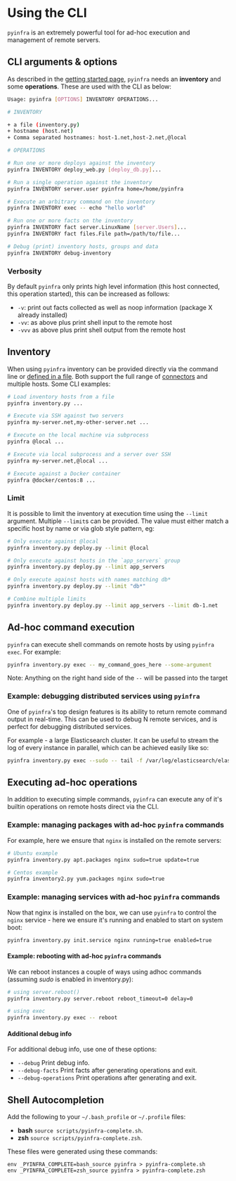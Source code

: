 # Using the CLI

``pyinfra`` is an extremely powerful tool for ad-hoc execution and management of remote servers.


## CLI arguments & options

As described in the [getting started page](./getting-started), `pyinfra` needs an **inventory** and some **operations**. These are used with the CLI as below:

```sh
Usage: pyinfra [OPTIONS] INVENTORY OPERATIONS...

# INVENTORY

+ a file (inventory.py)
+ hostname (host.net)
+ Comma separated hostnames: host-1.net,host-2.net,@local

# OPERATIONS

# Run one or more deploys against the inventory
pyinfra INVENTORY deploy_web.py [deploy_db.py]...

# Run a single operation against the inventory
pyinfra INVENTORY server.user pyinfra home=/home/pyinfra

# Execute an arbitrary command on the inventory
pyinfra INVENTORY exec -- echo "hello world"

# Run one or more facts on the inventory
pyinfra INVENTORY fact server.LinuxName [server.Users]...
pyinfra INVENTORY fact files.File path=/path/to/file...

# Debug (print) inventory hosts, groups and data
pyinfra INVENTORY debug-inventory
```

### Verbosity

By default `pyinfra` only prints high level information (this host connected, this operation started), this can be increased as follows:

+ `-v`: print out facts collected as well as noop information (package X already installed)
+ `-vv`: as above plus print shell input to the remote host
+ `-vvv` as above plus print shell output from the remote host


## Inventory

When using ``pyinfra`` inventory can be provided directly via the command line or [defined in a file](./deploys.html#inventory). Both support the full range of [connectors](./connectors) and multiple hosts. Some CLI examples:

```sh
# Load inventory hosts from a file
pyinfra inventory.py ...

# Execute via SSH against two servers
pyinfra my-server.net,my-other-server.net ...

# Execute on the local machine via subprocess
pyinfra @local ...

# Execute via local subprocess and a server over SSH
pyinfra my-server.net,@local ...

# Execute against a Docker container
pyinfra @docker/centos:8 ...
```

### Limit

It is possible to limit the inventory at execution time using the `--limit` argument. Multiple `--limit`s can be provided. The value must either match a specific host by name or via glob style pattern, eg:

```sh
# Only execute against @local
pyinfra inventory.py deploy.py --limit @local

# Only execute against hosts in the `app_servers` group
pyinfra inventory.py deploy.py --limit app_servers

# Only execute against hosts with names matching db*
pyinfra inventory.py deploy.py --limit "db*"

# Combine multiple limits
pyinfra inventory.py deploy.py --limit app_servers --limit db-1.net
```


## Ad-hoc command execution

``pyinfra`` can execute shell commands on remote hosts by using `pyinfra exec`. For example:

```sh
pyinfra inventory.py exec -- my_command_goes_here --some-argument
```

Note:
    Anything on the right hand side of the ``--`` will be passed into the target

### Example: debugging distributed services using ``pyinfra``

One of ``pyinfra``'s top design features is its ability to return remote command output in real-time. This can be used to debug N remote services, and is perfect for debugging distributed services.

For example - a large Elasticsearch cluster. It can be useful to stream the log of every instance in parallel, which can be achieved easily like so:

```sh
pyinfra inventory.py exec --sudo -- tail -f /var/log/elasticsearch/elasticsearch.log
```

## Executing ad-hoc operations

In addition to executing simple commands, ``pyinfra`` can execute any of it's builtin operations on remote hosts direct via the CLI.

### Example: managing packages with ad-hoc ``pyinfra`` commands

For example, here we ensure that `nginx` is installed on the remote servers:

```sh
# Ubuntu example
pyinfra inventory.py apt.packages nginx sudo=true update=true

# Centos example
pyinfra inventory2.py yum.packages nginx sudo=true
```

### Example: managing services with ad-hoc ``pyinfra`` commands

Now that nginx is installed on the box, we can use ``pyinfra`` to control the ``nginx`` service - here we ensure it's running and enabled to start on system boot:

```sh
pyinfra inventory.py init.service nginx running=true enabled=true
```

#### Example: rebooting with ad-hoc ``pyinfra`` commands

We can reboot instances a couple of ways using adhoc commands (assuming *sudo* is enabled in inventory.py):

```sh
# using server.reboot()
pyinfra inventory.py server.reboot reboot_timeout=0 delay=0

# using exec
pyinfra inventory.py exec -- reboot
```

#### Additional debug info

For additional debug info, use one of these options:

+ `--debug` Print debug info.
+ `--debug-facts` Print facts after generating operations and exit.
+ `--debug-operations` Print operations after generating and exit.


## Shell Autocompletion

Add the following to your `~/.bash_profile` or `~/.profile` files:

+ **bash** `source scripts/pyinfra-complete.sh`.
+ **zsh** `source scripts/pyinfra-complete.zsh`.

These files were generated using these commands:

```
env _PYINFRA_COMPLETE=bash_source pyinfra > pyinfra-complete.sh
env _PYINFRA_COMPLETE=zsh_source pyinfra > pyinfra-complete.zsh
```
